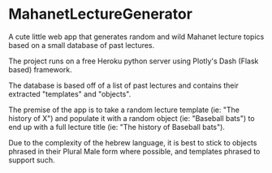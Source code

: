 # MahanetLectureGenerator
A cute little web app that generates random and wild Mahanet lecture topics based on a small database of past lectures.

The project runs on a free Heroku python server using Plotly's Dash (Flask based) framework.

The database is based off of a list of past lectures and contains their extracted "templates" and "objects".

The premise of the app is to take a random lecture template (ie: "The history of X") and populate it with a random object (ie: "Baseball bats") to end up with a full lecture title (ie: "The history of Baseball bats").

Due to the complexity of the hebrew language, it is best to stick to objects phrased in their Plural Male form where possible, and templates phrased to support such.
